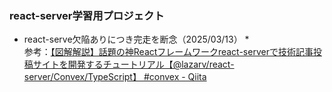 ### react-server学習用プロジェクト  
* react-serve欠陥ありにつき完走を断念（2025/03/13） *  
参考：[【図解解説】話題の神Reactフレームワークreact-serverで技術記事投稿サイトを開発するチュートリアル【@lazarv/react-server/Convex/TypeScript】 #convex - Qiita](https://qiita.com/Sicut_study/items/1d5c4f2ddac621565ce2)